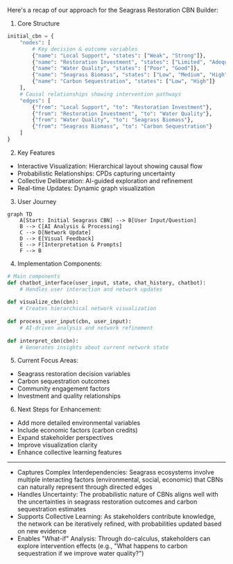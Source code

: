 Here's a recap of our approach for the Seagrass Restoration CBN Builder:

1. Core Structure

```python
initial_cbn = {
    "nodes": [
        # Key decision & outcome variables
        {"name": "Local Support", "states": ["Weak", "Strong"]},
        {"name": "Restoration Investment", "states": ["Limited", "Adequate"]},
        {"name": "Water Quality", "states": ["Poor", "Good"]},
        {"name": "Seagrass Biomass", "states": ["Low", "Medium", "High"]},
        {"name": "Carbon Sequestration", "states": ["Low", "High"]}
    ],
    # Causal relationships showing intervention pathways
    "edges": [
        {"from": "Local Support", "to": "Restoration Investment"},
        {"from": "Restoration Investment", "to": "Water Quality"},
        {"from": "Water Quality", "to": "Seagrass Biomass"},
        {"from": "Seagrass Biomass", "to": "Carbon Sequestration"}
    ]
}
```

2. Key Features

- Interactive Visualization: Hierarchical layout showing causal flow
- Probabilistic Relationships: CPDs capturing uncertainty
- Collective Deliberation: AI-guided exploration and refinement
- Real-time Updates: Dynamic graph visualization

3. User Journey

```mermaid
graph TD
    A[Start: Initial Seagrass CBN] --> B[User Input/Question]
    B --> C[AI Analysis & Processing]
    C --> D[Network Update]
    D --> E[Visual Feedback]
    E --> F[Interpretation & Prompts]
    F --> B
```

4. Implementation Components:

```python
# Main components
def chatbot_interface(user_input, state, chat_history, chatbot):
    # Handles user interaction and network updates
    
def visualize_cbn(cbn):
    # Creates hierarchical network visualization
    
def process_user_input(cbn, user_input):
    # AI-driven analysis and network refinement
    
def interpret_cbn(cbn):
    # Generates insights about current network state
```

5. Current Focus Areas:

- Seagrass restoration decision variables
- Carbon sequestration outcomes
- Community engagement factors
- Investment and quality relationships

6. Next Steps for Enhancement:

- Add more detailed environmental variables
- Include economic factors (carbon credits)
- Expand stakeholder perspectives
- Improve visualization clarity
- Enhance collective learning features

---

- Captures Complex Interdependencies: Seagrass ecosystems involve multiple
  interacting factors (environmental, social, economic) that CBNs can naturally
  represent through directed edges
- Handles Uncertainty: The probabilistic nature of CBNs aligns well with the
  uncertainties in seagrass restoration outcomes and carbon sequestration
  estimates
- Supports Collective Learning: As stakeholders contribute knowledge, the
  network can be iteratively refined, with probabilities updated based on new
  evidence
- Enables "What-if" Analysis: Through do-calculus, stakeholders can explore
  intervention effects (e.g., "What happens to carbon sequestration if we
  improve water quality?")
